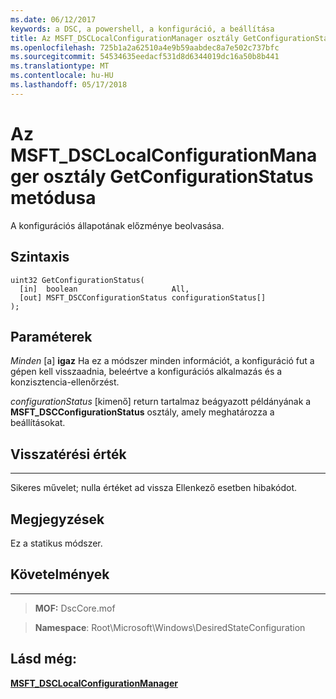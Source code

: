 ```yaml
---
ms.date: 06/12/2017
keywords: a DSC, a powershell, a konfiguráció, a beállítása
title: Az MSFT_DSCLocalConfigurationManager osztály GetConfigurationStatus metódusa
ms.openlocfilehash: 725b1a2a62510a4e9b59aabdec8a7e502c737bfc
ms.sourcegitcommit: 54534635eedacf531d8d6344019dc16a50b8b441
ms.translationtype: MT
ms.contentlocale: hu-HU
ms.lasthandoff: 05/17/2018
---
```

# <a name="getconfigurationstatus-method-of-the-msftdsclocalconfigurationmanager-class"></a>Az MSFT_DSCLocalConfigurationManager osztály GetConfigurationStatus metódusa

A konfigurációs állapotának előzménye beolvasása.

<a name="syntax"></a>Szintaxis
------

```mof
uint32 GetConfigurationStatus(
  [in]  boolean                     All,
  [out] MSFT_DSCConfigurationStatus configurationStatus[]
);
```

<a name="parameters"></a>Paraméterek
----------

*Minden* \[a\] **igaz** Ha ez a módszer minden információt, a konfiguráció fut a gépen kell visszaadnia, beleértve a konfigurációs alkalmazás és a konzisztencia-ellenőrzést.

*configurationStatus* \[kimenő\] return tartalmaz beágyazott példányának a **MSFT_DSCConfigurationStatus** osztály, amely meghatározza a beállításokat.

## <a name="return-value"></a>Visszatérési érték
------------

Sikeres művelet; nulla értéket ad vissza Ellenkező esetben hibakódot.

## <a name="remarks"></a>Megjegyzések

Ez a statikus módszer.

## <a name="requirements"></a>Követelmények
------------
>**MOF:** DscCore.mof

>**Namespace**: Root\Microsoft\Windows\DesiredStateConfiguration


## <a name="see-also"></a>Lásd még:


[**MSFT_DSCLocalConfigurationManager**](msft-dsclocalconfigurationmanager.md)